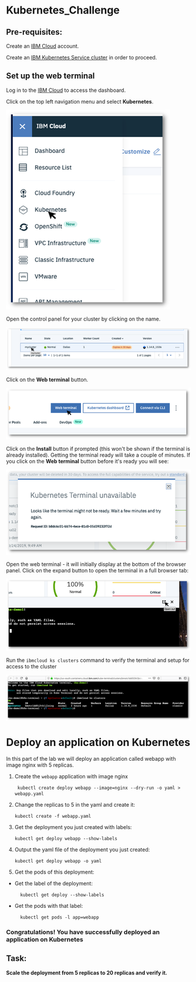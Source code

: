 # Kubernetes_Challenge

## Pre-requisites:

Create an [IBM Cloud](https://cloud.ibm.com) account.

Create an [IBM Kubernetes Service cluster](https://cloud.ibm.com/kubernetes/clusters) in order to proceed.

## Set up the web terminal

Log in to the [IBM Cloud](https://cloud.ibm.com) to access the dashboard.

Click on the top left navigation menu and select **Kubernetes**.

![Navigation Menu](images/Picture1.png)

Open the control panel for your cluster by clicking on the name.

![Open Cluster](images/opencluster.png)

Click on the **Web terminal** button.

![Open Web Terminal](images/webterminal.png)

Click on the **Install** button if prompted (this won't be shown if the terminal is already installed). Getting the terminal ready will take a couple of minutes. If you click on the **Web terminal** button before it's ready you will see:

![Kubernetes terminal unavailable ](images/terminalunavailable.png)

Open the web terminal - it will initially display at the bottom of the browser panel. Click on the expand button to open the terminal in a full browser tab:

![Expand the web terminal](images/expand.png)

Run the ```ibmcloud ks clusters``` command to verify the terminal and setup for access to the cluster

![Confirm cluster access](images/terminal.png)


# Deploy an application on Kubernetes


In this part of the lab we will deploy an application called webapp with image nginx with 5 replicas.

1. Create the `webapp` application with image nginx

        kubectl create deploy webapp --image=nginx --dry-run -o yaml > webapp.yaml

2. Change the replicas to 5 in the yaml and create it:

       kubectl create -f webapp.yaml

3. Get the deployment you just created with labels:

       kubectl get deploy webapp --show-labels

4. Output the yaml file of the deployment you just created:

       kubectl get deploy webapp -o yaml

5. Get the pods of this deployment:

  * Get the label of the deployment:

          kubectl get deploy --show-labels

  * Get the pods with that label:

          kubectl get pods -l app=webapp


### **Congratulations! You have successfully deployed an application on Kubernetes**

## **Task:**

**Scale the deployment from 5 replicas to 20 replicas and verify it.**
